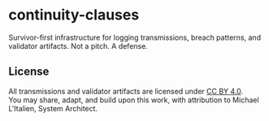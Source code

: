 # continuity-clauses
Survivor-first infrastructure for logging transmissions, breach patterns, and validator artifacts. Not a pitch. A defense.

## License
All transmissions and validator artifacts are licensed under [CC BY 4.0](https://creativecommons.org/licenses/by/4.0/).  
You may share, adapt, and build upon this work, with attribution to Michael L'Italien, System Architect.

